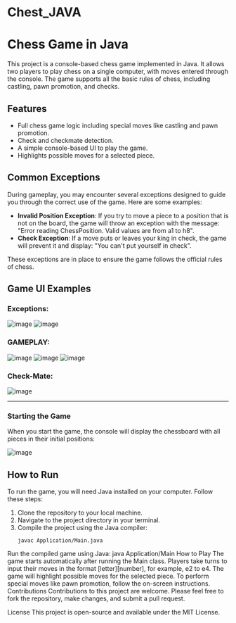 # Chest_JAVA

# Chess Game in Java

This project is a console-based chess game implemented in Java. It allows two players to play chess on a single computer, with moves entered through the console. The game supports all the basic rules of chess, including castling, pawn promotion, and checks.

## Features

- Full chess game logic including special moves like castling and pawn promotion.
- Check and checkmate detection.
- A simple console-based UI to play the game.
- Highlights possible moves for a selected piece.

## Common Exceptions

During gameplay, you may encounter several exceptions designed to guide you through the correct use of the game. Here are some examples:

- **Invalid Position Exception**: If you try to move a piece to a position that is not on the board, the game will throw an exception with the message: "Error reading ChessPosition. Valid values are from a1 to h8".
- **Check Exception**: If a move puts or leaves your king in check, the game will prevent it and display: "You can't put yourself in check".

These exceptions are in place to ensure the game follows the official rules of chess.

## Game UI Examples
### Exceptions:
![image](https://github.com/BrunoLopes24/Chess_JAVA/assets/117863700/38c94311-2d10-4c2c-a303-297410a51cfd)
![image](https://github.com/BrunoLopes24/Chess_JAVA/assets/117863700/09a80cd1-575b-469c-86bc-1bfe8157bd24)

### GAMEPLAY:
![image](https://github.com/BrunoLopes24/Chess_JAVA/assets/117863700/355b1a5e-c64a-41ef-8637-8e05e2d9cbc0)
![image](https://github.com/BrunoLopes24/Chess_JAVA/assets/117863700/f0c998b9-3494-47d4-9f46-81d772ca39dd)
![image](https://github.com/BrunoLopes24/Chess_JAVA/assets/117863700/851f6a58-2b11-4efa-beb2-221e436db675)

### Check-Mate:
![image](https://github.com/BrunoLopes24/Chess_JAVA/assets/117863700/1bcd7faa-9fa8-4136-bf49-1cccdf1fbfd9)

-------
### Starting the Game

When you start the game, the console will display the chessboard with all pieces in their initial positions:

![image](https://github.com/BrunoLopes24/Chess_JAVA/assets/117863700/ce33452b-2afe-4de4-8c8c-62a0541bb64e)

## How to Run

To run the game, you will need Java installed on your computer. Follow these steps:

1. Clone the repository to your local machine.
2. Navigate to the project directory in your terminal.
3. Compile the project using the Java compiler:
   ```shell
   javac Application/Main.java
Run the compiled game using Java:
java Application/Main
How to Play
The game starts automatically after running the Main class.
Players take turns to input their moves in the format [letter][number], for example, e2 to e4.
The game will highlight possible moves for the selected piece.
To perform special moves like pawn promotion, follow the on-screen instructions.
Contributions
Contributions to this project are welcome. Please feel free to fork the repository, make changes, and submit a pull request.

License
This project is open-source and available under the MIT License.
